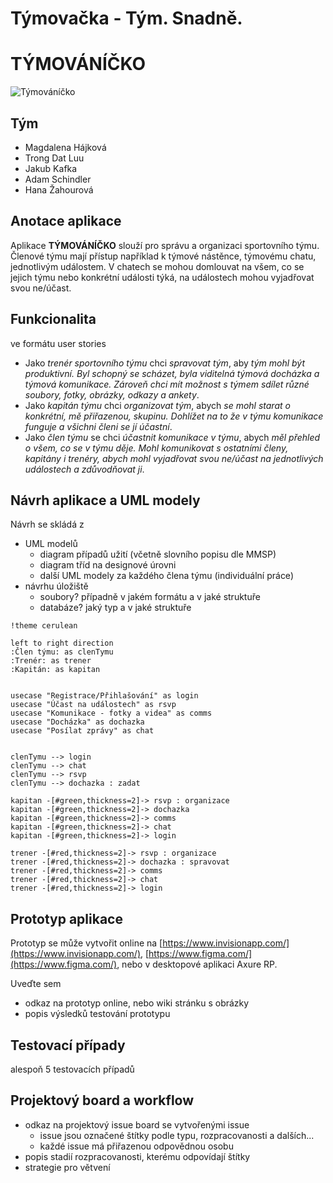 # Týmovačka - Tým. Snadně.

# TÝMOVÁNÍČKO
![Týmováníčko](https://gitlab.com/FIS-VSE/4IT115/2022ZS/st1100/kafj03/smudlove-tymova-prace/-/wikis/uploads/fc7558ab704c385325015b38f549eb1d/T%C3%BDmov%C3%A1n%C3%AD%C4%8Dko.png)
## Tým

- Magdalena Hájková
- Trong Dat Luu
- Jakub Kafka
- Adam Schindler
- Hana Žahourová

## Anotace aplikace

Aplikace **TÝMOVÁNÍČKO** slouží pro správu a organizaci sportovního týmu. Členové týmu mají přístup například k týmové nástěnce, týmovému chatu, jednotlivým událostem. V chatech se mohou domlouvat na všem, co se jejich týmu nebo konkrétní události týká, na událostech mohou vyjadřovat svou ne/účast.

## Funkcionalita

ve formátu user stories

- Jako _trenér sportovního týmu_ chci _spravovat tým_, aby _tým mohl být produktivní. Byl schopný se scházet, byla viditelná týmová docházka a týmová komunikace. Zároveň chci mít možnost s týmem sdílet různé soubory, fotky, obrázky, odkazy a ankety_.
- Jako _kapitán týmu_ chci _organizovat tým_, abych _se mohl starat o konkrétní, mě přiřazenou, skupinu. Dohlížet na to že v týmu komunikace funguje a všichni členi se jí účastní_.
- Jako _člen týmu_ se chci _účastnit komunikace v týmu_, abych _měl přehled o všem, co se v týmu děje. Mohl komunikovat s ostatními členy, kapitány i trenéry, abych mohl vyjadřovat svou ne/účast na jednotlivých událostech a zdůvodňovat ji_.

## Návrh aplikace a UML modely

Návrh se skládá z

-   UML modelů
    -   diagram případů užití (včetně slovního popisu dle MMSP)
    -   diagram tříd na designové úrovni
    -   další UML modely za každého člena týmu (individuální práce)
-   návrhu úložiště
    -   soubory? případně v jakém formátu a v jaké struktuře
    -   databáze? jaký typ a v jaké struktuře


```plantuml
!theme cerulean

left to right direction
:Člen týmu: as clenTymu
:Trenér: as trener
:Kapitán: as kapitan


usecase "Registrace/Přihlašování" as login
usecase "Účast na událostech" as rsvp
usecase "Komunikace - fotky a videa" as comms
usecase "Docházka" as dochazka
usecase "Posílat zprávy" as chat


clenTymu --> login
clenTymu --> chat
clenTymu --> rsvp
clenTymu --> dochazka : zadat

kapitan -[#green,thickness=2]-> rsvp : organizace
kapitan -[#green,thickness=2]-> dochazka
kapitan -[#green,thickness=2]-> comms
kapitan -[#green,thickness=2]-> chat
kapitan -[#green,thickness=2]-> login

trener -[#red,thickness=2]-> rsvp : organizace
trener -[#red,thickness=2]-> dochazka : spravovat
trener -[#red,thickness=2]-> comms
trener -[#red,thickness=2]-> chat
trener -[#red,thickness=2]-> login
```

## [](#prototyp-aplikace)Prototyp aplikace

Prototyp se může vytvořit online na [https://www.invisionapp.com/](https://www.invisionapp.com/), [https://www.figma.com/](https://www.figma.com/), nebo v desktopové aplikaci Axure RP.

Uveďte sem

-   odkaz na prototyp online, nebo wiki stránku s obrázky
-   popis výsledků testování prototypu

## [](#testovac%C3%ADch-p%C5%99%C3%ADpady)Testovací případy

alespoň 5 testovacích případů

## [](#projektov%C3%BD-board-a-workflow)Projektový board a workflow

-   odkaz na projektový issue board se vytvořenými issue
    -   issue jsou označené štítky podle typu, rozpracovanosti a dalších...
    -   každé issue má přiřazenou odpovědnou osobu
-   popis stadií rozpracovanosti, kterému odpovídají štítky
-   strategie pro větvení
